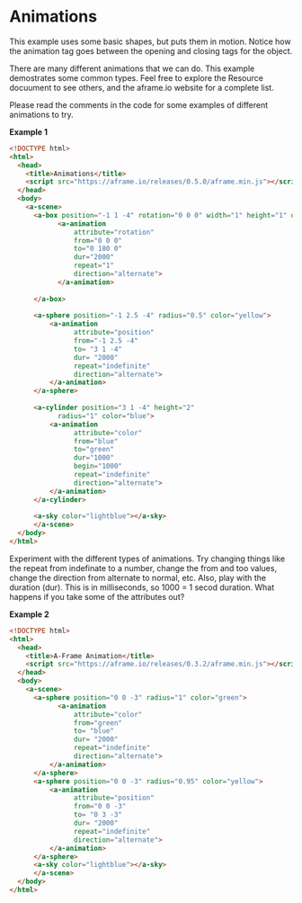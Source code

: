 # Animations

This example uses some basic shapes, but puts them in motion. Notice how the animation tag goes between the opening and closing tags for the object.

There are many different animations that we can do. This example demostrates some common types. Feel free to explore the Resource docuument to see others, and the aframe.io website for a complete list.

Please read the comments in the code for some examples of different animations to try.

**Example 1**

```html
<!DOCTYPE html>
<html>
  <head>
    <title>Animations</title>
    <script src="https://aframe.io/releases/0.5.0/aframe.min.js"></script>
  </head>
  <body>
    <a-scene>
      <a-box position="-1 1 -4" rotation="0 0 0" width="1" height="1" depth="1"  color="blue">
            <a-animation 
                attribute="rotation" 
                from="0 0 0" 
                to="0 180 0"
                dur="2000" 
                repeat="1"
                direction="alternate">
            </a-animation>
            
      </a-box>
      
      <a-sphere position="-1 2.5 -4" radius="0.5" color="yellow">
          <a-animation
                attribute="position"
                from="-1 2.5 -4"
                to= "3 1 -4"
                dur= "2000"
                repeat="indefinite"
                direction="alternate">
          </a-animation>
      </a-sphere>
      
      <a-cylinder position="3 1 -4" height="2" 
            radius="1" color="blue">
          <a-animation
                attribute="color"
                from="blue"
                to="green"
                dur="1000"
                begin="1000"
                repeat="indefinite"
                direction="alternate">
          </a-animation>
      </a-cylinder>
      
      <a-sky color="lightblue"></a-sky>
      </a-scene>
  </body>
</html>
```

Experiment with the different types of animations. Try changing things like the repeat from indefinate to a number, change the from and too values, change the direction from alternate to normal, etc. Also, play with the duration (dur). This is in milliseconds, so 1000 = 1 secod duration. What happens if you take some of the attributes out?

**Example 2**

```html
<!DOCTYPE html>
<html>
  <head>
    <title>A-Frame Animation</title>
    <script src="https://aframe.io/releases/0.3.2/aframe.min.js"></script>
  </head>
  <body>
    <a-scene>
      <a-sphere position="0 0 -3" radius="1" color="green">
            <a-animation
                attribute="color"
                from="green"
                to= "blue"
                dur= "2000"
                repeat="indefinite"
                direction="alternate">
          </a-animation>
      </a-sphere>
      <a-sphere position="0 0 -3" radius="0.95" color="yellow">
          <a-animation
                attribute="position"
                from="0 0 -3"
                to= "0 3 -3"
                dur= "2000"
                repeat="indefinite"
                direction="alternate">
          </a-animation>
      </a-sphere>
      <a-sky color="lightblue"></a-sky>
      </a-scene>
  </body>
</html>
```